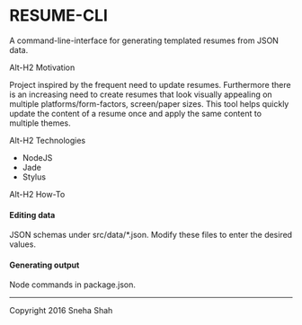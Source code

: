 # RESUME-CLI

A command-line-interface for generating templated resumes from JSON data.

Alt-H2 Motivation

Project inspired by the frequent need to update resumes. Furthermore there is an increasing need to create resumes that look visually appealing on multiple platforms/form-factors, screen/paper sizes. This tool helps quickly update the content of a resume once and apply the same content to multiple themes.

Alt-H2 Technologies

* NodeJS
* Jade
* Stylus

Alt-H2 How-To

#### Editing data
JSON schemas under src/data/*.json. Modify these files to enter the desired values.

#### Generating output
Node commands in package.json.

---
Copyright 2016 Sneha Shah
